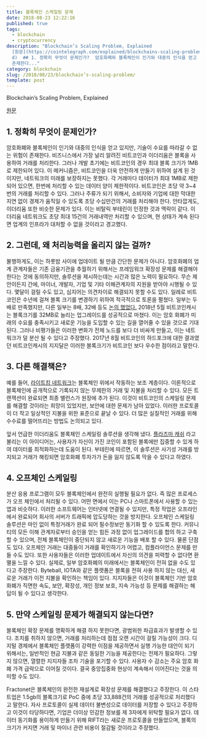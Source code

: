 ```yaml
---
title: 블록체인 스케일링 문제
date: 2018-08-23 12:22:16
published: true
tags:
  - blockchain
  - cryptocurrency
description: "Blockchain’s Scaling Problem, Explained
  [원문](https://cointelegraph.com/explained/blockchains-scaling-problem-explaine\
  d)  ## 1. 정확히 무엇이 문제인가?  암호화폐와 블록체인이 인기와 대중의 인식을 얻고 있지만, 기술이 수요를 따라갈 수 없는 위험이
  존재한다..."
category: blockchain
slug: /2018/08/23/blockchain’s-scaling-problem/
template: post
---
```

Blockchain’s Scaling Problem, Explained

[원문](https://cointelegraph.com/explained/blockchains-scaling-problem-explained)

## 1. 정확히 무엇이 문제인가?

암호화폐와 블록체인이 인기와 대중의 인식을 얻고 있지만, 기술이 수요를 따라갈 수 없는 위험이 존재한다. 비즈니스에서 가장 널리 알려진 비트코인과 이더리움은 블록을 사용하여 거래를 처리한다. 그러나 개발 초기에는 비트코인의 경우 최대 블록 크기가 1MB로 제한되어 있다. 이 메커니즘은, 비트코인을 더욱 안전하게 만들기 위하여 설계 된 것이지만, 네트워크의 미래를 보장하지는 못했다. 각 거래마다 데이터가 최대 1MB로 제한되어 있으면, 한번에 처리할 수 있는 데이터 양이 제한적이다. 비트코인은 초당 약 3~4번의 거래를 처리할 수 있다. 그러나 주류가 되기 위해서, 소비자와 기업에 대한 막대한 지연 없이 경제가 움직일 수 있도록 초당 수십만건의 거래를 처리해야 한다. 안타깝게도, 이더리움 또한 비슷한 문제가 있다. 이는 비탈릭 부테린이 인정한 것과 맥락이 같다. 이더리움 네트워크도 초당 최대 15건의 거래내역만 처리할 수 있으며, 현 상태가 계속 된다면 업계의 인프라가 대처할 수 없을 것이라고 경고했다.

## 2. 그런데, 왜 처리능력을 올리지 않는 걸까?

불행하게도, 이는 하룻밤 사이에 업데이트 될 만큼 간단한 문제가 아니다. 암호화폐의 업계 관계자들은 기존 금융기관을 추월하기 위해서는 프레임워크 확장성 문제를 해결해야 한다는 것에 동의하지만, 솔루션을 제시하는데는 시간과 많은 노력이 필요하다. 무슨 제안이든지 간에, 마이너, 개발자, 기업 및 기타 이해관계자의 지원을 받아야 시행될 수 있다. 몇달이 걸릴 수도 있고, 심지어는 의견차이로 해결되지 못할 수도 있다. 일례로 비트코인은 수년에 걸쳐 블록 크기를 변경하기 위하여 적극적으로 토론을 펼쳤다. 일부는 두배로 만족했지만, 다른 일부는 8배, 32배 등도 [논의 했었다.](https://en.bitcoin.it/wiki/Block_size_limit_controversy)  2018년 5월 비트코인캐시는 블록크기를 32MB로 늘리는 업그레이드를 성공적으로 마쳤다. 이는 암호 화폐가 미래의 수요를 충족시키고 새로운 기능을 도입할 수 있는 길을 열어줄 수 있을 것으로 기대된다. 그러나 비평가들은 이러한 변화가 전체 노드를 보다 더 비싸게 만들고, 이는 네트워크가 덜 분산 될 수 있다고 주장했다. 2017년 8월 비트코인의 하드포크에 대한 결과였던 비트코인캐시의 지지달은 이러한 블록크기가 비트코인 보다 우수한 점이라고 말한다.

## 3. 다른 해결책은?

예를 들어, [라이트킹 네트워크](https://en.wikipedia.org/wiki/Lightning_Network)는 블록체인 위에서 작동하는 보조 계층이다. 이론적으로 블록체인에 공개적으로 기록되지 않는 무제한의 거래 및 지불을 처리할 수 있다. 모든 트랜잭션이 완료되면 최종 밸런스가 원장에 추가 된다. 이것이 비트코인의 스케일링 문제를 해결할 것이라는 희망이 있었지만, 보안에 대한 문제가 남아 있었다. 이러한 프로토콜이 더 작고 일상적인 지불을 위한 표준으로 끝날 수 있다. 더 많은 실질적인 거래를 위해 수수료를 떨어뜨리는 방법도 논의되고 있다.

앞서 언급한 이더리움도 블록체인 스케일링 솔루션을 생각해 냈다. [플라즈마 캐쉬](https://medium.com/novamining/plasma-cash-new-scalability-solution-for-the-ethereum-network-f7c0b889db7d) 라고 불리는 이 아이디어는, 사용자가 자신이 가진 코인이 포함된 블록에만 집중할 수 있게 하여 데이터를 최적화하는데 도움이 된다. 부테린에 따르면, 이 솔루션은 사기성 거래를 방지되고 거래가 해킹되면 암호화폐 투자가가 돈을 잃지 않도록 막을 수 있다고 하였다.

## 4. 오프체인 스케일링

분산 응용 프로그램이 모두 블록체인에서 완전히 실행될 필요가 없다. 즉 많은 프로세스가 오프 체인에서 처리될 수 있다. 어떤 면에서 이는 PC나 스마트폰에서 사용할 수 있는 앱과 비슷하다. 이러한 소프트웨어는 인터넷에 연결될 수 있지만, 특정 작업은 오프라인에서 완료되어 회사의 서버가 트래픽에 압도당하는 것을 방지한다. 오프체인 스케일링 솔루션은 마인 없이 특정거래가 완료 되어 필수정보만 동기화 할 수 있도록 한다. 커뮤니티의 모든 이해 관계자로부터 승인을 얻는 힘든 과정 없이 업그레이드를 합의 하고 구축할 수 있으며, 전체 블록체인이 중단되지 않고 새로운 기능을 배포 할 수 있다. 물론 단점도 있다. 오프체인 거래는 대중들이 거래를 확인하기가 어렵고, 컴플라이언스 문제를 만들 수도 있다. 또한 사용자들은 이러한 업데이트에서 자신의 의견을 피력할 수 없다면 환멸을 느낄 수 있다. 실제로, 일부 암호화폐의 미래에서는 블록체인이 전혀 없을 수도 있다고 주장한다. Byteball, IOTA와 같은 플랫폼은 블록을 전혀 사용 하지 않는 대신, 새로운 거래가 이전 지불을 확인하는 책임이 있다. 지지자들은 이것이 블록체인 기반 암호 화폐가 직면한 속도, 보안, 확장성, 개인 정보 보호, 지속 가능성 등 문제를 해결하는 해답이 될 수 있다고 생각한다.

## 5. 만약 스케일링 문제가 해결되지 않는다면?

블록체인 확장 문제를 명확하게 해결 하지 못한다면, 광범위한 파급효과가 발생할 수 있다. 조치를 취하지 않으면, 거래를 처리하는데 점점 오랜 시간이 걸릴 가능성이 크다. 디지털 경제에서 블록체인 플랫폼이 강력한 이점을 제공하면서 실행 가능한 대안이 되기 위해서는, 일반적인 현금 지불과 같은 동일한 기능을 제공한다는 전제가 필요하다. 그렇지 않으면, 열렬한 지지자들 조차 기술을 포기할 수 있다. 사용자 수 감소는 주요 암호 화폐 가격 급락으로 이어질 것이다. 결국 중앙집중화 현상이 계속해서 이어진다는 것을 의미할 수도 있다. 

Fractonet은 블록체인의 완전한 재설계로 확장성 문제를 해결했다고 주장한다. 이 스타트업은 1.5gb의 블록크기로 PoC 중에 초당 33,888건의 거래를 성공적으로 처리했다고 말한다. 자사 프로토콜이 실제 데이터 불변성으로 데이터를 저장할 수 있다고 주장하고 이것이 타당하다면, 기업은 더이상 민감한 정보를 제 3자에게 위탁할 필요가 없다. 데이터 동기화를 용이하게 만들기 위해 RIFT라는 새로운 프로토콜을 만들었으며, 블록의 크기가 커지면 거래 및 마이너 관련 비용이 절감될 것이라고 주장했다. 

